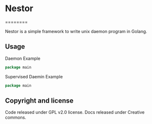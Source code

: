 # Nestor
========

Nestor is a simple framework to write unix daemon program in Golang. 

## Usage

Daemon Example
```go
package main
```

Supervised Daemin Example

```go
package main
```

## Copyright and license

Code released under GPL v2.0 license.  Docs released under Creative commons.
